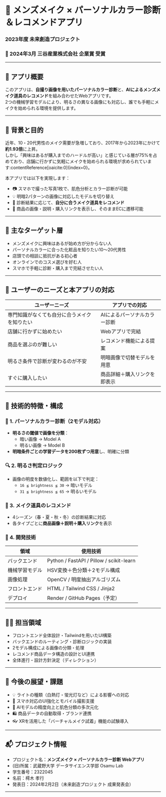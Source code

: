 # 💄 メンズメイク × パーソナルカラー診断＆レコメンドアプリ

### 2023年度 未来創造プロジェクト  
### 🏅 2024年3月 三谷産業株式会社 企業賞 受賞  

---

## 📱 アプリ概要

このアプリは、**自撮り画像を用いたパーソナルカラー診断**と、**AIによるメンズメイク道具のレコメンド**を組み合わせたWebアプリです。  
2つの機械学習モデルにより、明るさの異なる画像にも対応し、誰でも手軽にメイクを始められる環境を提供します。

---

## 🎯 背景と目的

近年、10・20代男性のメイク需要が急増しており、2017年から2023年にかけて**約1.93倍**に上昇。  
しかし「興味はあるが購入までのハードルが高い」と感じている層が75%を占めており、店舗に行かずに気軽にメイクを始められる環境が求められています:contentReference[oaicite:0]{index=0}。

本アプリでは以下を実現します：

- 📷 スマホで撮った写真1枚で、肌色分析とカラー診断が可能  
- 💡 明暗2パターンの画像に対応したモデルを切り替え  
- 💄 診断結果に応じて、**自分に合うメイク道具をレコメンド**  
- 🛒 商品の画像・説明・購入リンクを表示し、そのままECに遷移可能  

---

## 👥 主なターゲット層

- メンズメイクに興味はあるが始め方が分からない人
- パーソナルカラーに合った化粧品を知りたい10〜20代男性
- 店頭での相談に抵抗がある初心者
- オンラインでのコスメ選びを好む人
- スマホで手軽に診断・購入まで完結させたい人

---

## 🧠 ユーザーのニーズと本アプリの対応

| ユーザーニーズ | アプリでの対応 |
|------------------|-----------------|
| 専門知識がなくても自分に合うメイクを知りたい | AIによるパーソナルカラー診断 |
| 店舗に行かずに始めたい | Webアプリで完結 |
| 商品を選ぶのが難しい | レコメンド機能による提案 |
| 明るさ条件で診断が変わるのが不安 | 明暗画像で切替モデルを用意 |
| すぐに購入したい | 商品詳細＋購入リンクを即表示 |

---

## 🧪 技術的特徴・構成

### 🌈 1. パーソナルカラー診断（2モデル対応）

- **明るさの閾値で画像を分類**：
  - 暗い画像 → Model A
  - 明るい画像 → Model B
- **明暗条件ごとの学習データを200枚ずつ用意**し、明確に分類

### 🔍 2. 明るさ判定ロジック

- 画像の明度を数値化し、範囲を以下で判定：
  - `16 ≦ brightness ≦ 30` → 暗いモデル
  - `31 ≦ brightness ≦ 65` → 明るいモデル

### 🧴 3. メイク道具のレコメンド

- 4シーズン（春・夏・秋・冬）の診断結果に対応
- 各タイプごとに**商品画像＋説明＋購入リンク**を表示

### 🔧 4. 開発技術

| 領域 | 使用技術 |
|------|----------|
| バックエンド | Python / FastAPI / Pillow / scikit-learn |
| 機械学習モデル | HSV変換＋色分類＋2モデル構成 |
| 画像処理 | OpenCV / 明度抽出アルゴリズム |
| フロントエンド | HTML / Tailwind CSS / Jinja2 |
| デプロイ | Render / GitHub Pages（予定） |

---

## 👨‍💻 担当領域

- フロントエンド全体設計・Tailwindを用いたUI構築
- バックエンドのルーティング・診断ロジックの実装
- 2モデル構成による画像の分類・処理
- レコメンド商品データ構造の設計とUI連携
- 全体進行・設計方針決定（ディレクション）

---

## 📝 今後の展望・課題

- 💡 ライトの種類（白熱灯・蛍光灯など）による影響への対応
- 📱 スマホ対応のUI強化とモバイル撮影支援
- 🧠 AIモデルの精度向上と肌色分類の多次元化
- 🛍️ 商品データの自動取得・ブランド連携
- 👓 XRを活用した「バーチャルメイク試着」機能の試験導入

---

## 📬 プロジェクト情報

- プロジェクト名：**メンズメイク × パーソナルカラー診断 Webアプリ**
- (旧)所属：武蔵野大学 データサイエンス学部 Osamu Lab
- 学生番号：2322045
- 名前：樗木 孝行
- 発表日：2024年2月2日（未来創造プロジェクト 成果発表会）

---

